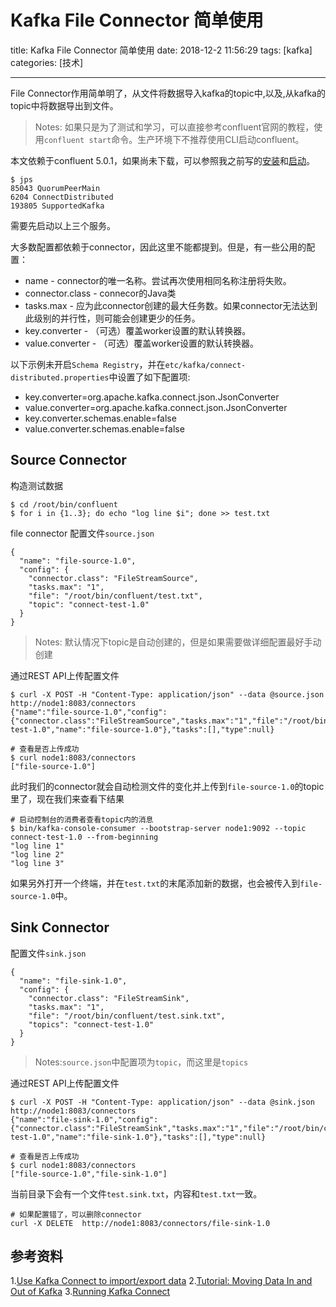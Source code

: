 # Kafka File Connector 简单使用

title: Kafka File Connector 简单使用
date: 2018-12-2 11:56:29
tags: [kafka] 
categories: [技术]

---




File Connector作用简单明了，从文件将数据导入kafka的topic中,以及,从kafka的topic中将数据导出到文件。

> Notes: 如果只是为了测试和学习，可以直接参考confluent官网的教程，使用`confluent start`命令。生产环境下不推荐使用CLI启动confluent。

本文依赖于confluent 5.0.1，如果尚未下载，可以参照我之前写的[安装][4]和[启动][5]。
```shell
$ jps
85043 QuorumPeerMain
6204 ConnectDistributed
193805 SupportedKafka
```
需要先启动以上三个服务。



大多数配置都依赖于connector，因此这里不能都提到。但是，有一些公用的配置：

- name - connector的唯一名称。尝试再次使用相同名称注册将失败。
- connector.class - connecor的Java类
- tasks.max - 应为此connector创建的最大任务数。如果connector无法达到此级别的并行性，则可能会创建更少的任务。
- key.converter - （可选）覆盖worker设置的默认转换器。
- value.converter - （可选）覆盖worker设置的默认转换器。

以下示例未开启`Schema Registry`，并在`etc/kafka/connect-distributed.properties`中设置了如下配置项:

- key.converter=org.apache.kafka.connect.json.JsonConverter
- value.converter=org.apache.kafka.connect.json.JsonConverter
- key.converter.schemas.enable=false
- value.converter.schemas.enable=false

## Source Connector


构造测试数据
```shell
$ cd /root/bin/confluent
$ for i in {1..3}; do echo "log line $i"; done >> test.txt
```


file connector 配置文件`source.json`
```
{
  "name": "file-source-1.0",
  "config": {
    "connector.class": "FileStreamSource",
    "tasks.max": "1",
    "file": "/root/bin/confluent/test.txt",
    "topic": "connect-test-1.0"
  }
}
```

> Notes: 默认情况下topic是自动创建的，但是如果需要做详细配置最好手动创建


通过REST API上传配置文件
```shell
$ curl -X POST -H "Content-Type: application/json" --data @source.json http://node1:8083/connectors
{"name":"file-source-1.0","config":{"connector.class":"FileStreamSource","tasks.max":"1","file":"/root/bin/confluent/test.txt","topic":"connect-test-1.0","name":"file-source-1.0"},"tasks":[],"type":null}

# 查看是否上传成功
$ curl node1:8083/connectors
["file-source-1.0"]
```

此时我们的connector就会自动检测文件的变化并上传到`file-source-1.0`的topic里了，现在我们来查看下结果

```shell
# 启动控制台的消费者查看topic内的消息
$ bin/kafka-console-consumer --bootstrap-server node1:9092 --topic connect-test-1.0 --from-beginning
"log line 1"
"log line 2"
"log line 3"
```

如果另外打开一个终端，并在`test.txt`的末尾添加新的数据，也会被传入到`file-source-1.0`中。

## Sink Connector

配置文件`sink.json`
```
{
  "name": "file-sink-1.0",
  "config": {
    "connector.class": "FileStreamSink",
    "tasks.max": "1",
    "file": "/root/bin/confluent/test.sink.txt",
    "topics": "connect-test-1.0"
  }
}
```
> Notes:`source.json`中配置项为`topic`，而这里是`topics`

通过REST API上传配置文件
```shell
$ curl -X POST -H "Content-Type: application/json" --data @sink.json http://node1:8083/connectors
{"name":"file-sink-1.0","config":{"connector.class":"FileStreamSink","tasks.max":"1","file":"/root/bin/confluent/test.sink.txt","topics":"connect-test-1.0","name":"file-sink-1.0"},"tasks":[],"type":null}

# 查看是否上传成功
$ curl node1:8083/connectors
["file-source-1.0","file-sink-1.0"]
```
当前目录下会有一个文件`test.sink.txt`，内容和`test.txt`一致。
```shell
# 如果配置错了，可以删除connector
curl -X DELETE  http://node1:8083/connectors/file-sink-1.0
```
## 参考资料
1.[Use Kafka Connect to import/export data][1]
2.[Tutorial: Moving Data In and Out of Kafka][2]
3.[Running Kafka Connect][3]


[1]: https://kafka.apache.org/quickstart#quickstart_kafkaconnect
[2]: https://docs.confluent.io/current/connect/quickstart.html
[3]: https://kafka.apache.org/documentation/#connect_running
[4]: https://counter2015.github.io/2018/11/27/confluent%20kafka%20%E4%B8%8B%E8%BD%BD/
[5]: https://counter2015.github.io/2018/12/04/confluent%20kafka%20%E9%9B%86%E7%BE%A4%E9%85%8D%E7%BD%AE%E5%90%AF%E5%8A%A8/

